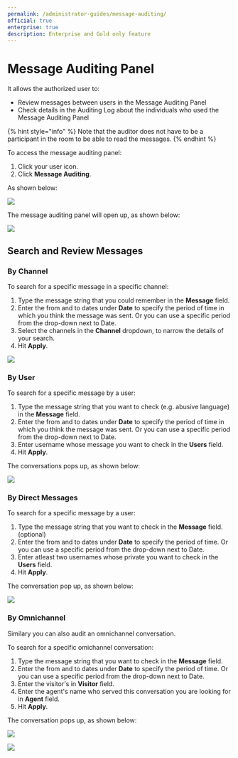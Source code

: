 ```yaml
---
permalink: /administrator-guides/message-auditing/
official: true
enterprise: true
description: Enterprise and Gold only feature
---
```


# Message Auditing Panel

It allows the authorized user to:

* Review messages between users in the Message Auditing Panel
* Check details in the Auditing Log about the individuals who used the Message Auditing Panel

{% hint style="info" %}
Note that the auditor does not have to be a participant in the room to be able to read the messages.
{% endhint %}

To access the message auditing panel:

1. Click your user icon.
2. Click **Message Auditing**.

As shown below:

![](../../../.gitbook/assets/image%20%28290%29.png)

The message auditing panel will open up, as shown below:

![](../../../.gitbook/assets/image%20%28291%29.png)

## Search and Review Messages

### By Channel

To search for a specific message in a specific channel:

1. Type the message string that you could remember in the **Message** field. 
2. Enter the from and to dates under **Date** to specify the period of time in which you think the message was sent.  Or you can use a specific period from the drop-down next to Date.
3. Select the channels in the **Channel** dropdown, to narrow the details of your search.
4. Hit **Apply**.

![](../../../.gitbook/assets/image%20%28281%29.png)

### By User

To search for a specific message by a user:

1. Type the message string that you want to check \(e.g. abusive language\) in the **Message** field. 
2. Enter the from and to dates under **Date** to specify the period of time in which you think the message was sent. Or you can use a specific period from the drop-down next to Date.
3. Enter username whose message you want to check in the **Users** field. 
4. Hit **Apply**.

The conversations pops up, as shown below:

![](../../../.gitbook/assets/image%20%28298%29%20%281%29%20%281%29%20%281%29%20%281%29%20%281%29%20%281%29.png)

### By Direct Messages

To search for a specific message by a user:

1. Type the message string that you want to check in the **Message** field. \(optional\)
2. Enter the from and to dates under **Date** to specify the period of time. Or you can use a specific period from the drop-down next to Date.
3. Enter atleast two usernames whose private you want to check in the **Users** field. 
4. Hit **Apply**.

The conversation pop up, as shown below:

![](../../../.gitbook/assets/image%20%28302%29.png)

### By Omnichannel

Similary you can also audit an omnichannel conversation.

To search for a specific omichannel conversation:

1. Type the message string that you want to check in the **Message** field. 
2. Enter the from and to dates under **Date** to specify the period of time. Or you can use a specific period from the drop-down next to Date.
3. Enter the visitor's in **Visitor** field.
4. Enter the agent's name who served this conversation you are looking for in **Agent** field. 
5. Hit **Apply**.

The conversation pops up, as shown below:

![](../../../.gitbook/assets/image%20%28299%29.png)

![](../../../.gitbook/assets/audit-log.png)

